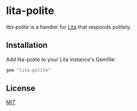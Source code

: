 # lita-polite

*lita-polite* is a handler for [Lita](https://github.com/jimmycuadra/lita) that responds politely.

## Installation

Add lita-polite to your Lita instance's Gemfile:

``` ruby
gem "lita-polite"
```

## License

[MIT](http://opensource.org/licenses/MIT)

